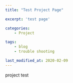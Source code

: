 ```yaml
---
title: "Test Project Page"

excerpt: 'test page'

categories:
    - Project

tags:
    - blog
    - trouble shooting

last_modified_at: 2020-02-09
---
```


project test